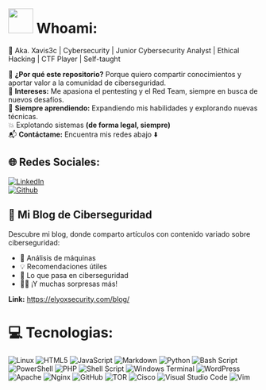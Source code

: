 

# <picture><img src = "https://github.com/user-attachments/assets/2ac1f222-156c-491d-843c-41a28d9474f4" width = 50px></picture> Whoami:

👋 Aka. Xavis3c | Cybersecurity | Junior Cybersecurity Analyst | Ethical Hacking | CTF Player | Self-taught

📂 **¿Por qué este repositorio?** Porque quiero compartir conocimientos y aportar valor a la comunidad de ciberseguridad.<br>
🎯 **Intereses:** Me apasiona el pentesting y el Red Team, siempre en busca de nuevos desafíos.<br>
📖 **Siempre aprendiendo:** Expandiendo mis habilidades y explorando nuevas técnicas.<br>
💥 Explotando sistemas **(de forma legal, siempre)**<br>
📬 **Contáctame:** Encuentra mis redes abajo ⬇️  

## 🌐 Redes Sociales:
[![LinkedIn](https://img.shields.io/badge/LinkedIn-%230077B5.svg?logo=linkedin&logoColor=white)](https://www.linkedin.com/in/brayam-javier-valenzuela-cruz-9ab921251/)  
[![Github](https://img.shields.io/badge/Github-000?style=rounded-square&logo=Github&logoColor=white&link=tu_github)](https://github.com/xavis3c)  

## 📖 Mi Blog de Ciberseguridad  
Descubre mi blog, donde comparto artículos con contenido variado sobre ciberseguridad:  

- 🔧 Análisis de máquinas  
- 💡 Recomendaciones útiles  
- 🌟 Lo que pasa en ciberseguridad  
- 🕵️‍♂️ ¡Y muchas sorpresas más!

**Link:** https://elyoxsecurity.com/blog/

# 💻 Tecnologias:
![Linux](https://img.shields.io/badge/Linux-FCC624?style=flat&logo=linux&logoColor=black) ![HTML5](https://img.shields.io/badge/html5-%23E34F26.svg?style=flat&logo=html5&logoColor=white) ![JavaScript](https://img.shields.io/badge/javascript-%23323330.svg?style=flat&logo=javascript&logoColor=%23F7DF1E) ![Markdown](https://img.shields.io/badge/markdown-%23000000.svg?style=flat&logo=markdown&logoColor=white) ![Python](https://img.shields.io/badge/python-3670A0?style=flat&logo=python&logoColor=ffdd54) ![Bash Script](https://img.shields.io/badge/bash_script-%23121011.svg?style=flat&logo=gnu-bash&logoColor=white) ![PowerShell](https://img.shields.io/badge/PowerShell-%235391FE.svg?style=flat&logo=powershell&logoColor=white) ![PHP](https://img.shields.io/badge/php-%23777BB4.svg?style=flat&logo=php&logoColor=white) ![Shell Script](https://img.shields.io/badge/shell_script-%23121011.svg?style=flat&logo=gnu-bash&logoColor=white) ![Windows Terminal](https://img.shields.io/badge/Windows%20Terminal-%234D4D4D.svg?style=flat&logo=windows-terminal&logoColor=white) ![WordPress](https://img.shields.io/badge/WordPress-%23117AC9.svg?style=flat&logo=WordPress&logoColor=white) ![Apache](https://img.shields.io/badge/apache-%23D42029.svg?style=flat&logo=apache&logoColor=white) ![Nginx](https://img.shields.io/badge/nginx-%23009639.svg?style=flat&logo=nginx&logoColor=white) ![GitHub](https://img.shields.io/badge/github-%23121011.svg?style=flat&logo=github&logoColor=white)  ![TOR](https://img.shields.io/badge/tor-%237E4798.svg?style=flat&logo=tor-project&logoColor=white) ![Cisco](https://img.shields.io/badge/cisco-%23049fd9.svg?style=flat&logo=cisco&logoColor=black) ![Visual Studio Code](https://img.shields.io/badge/Visual%20Studio%20Code-0078d7.svg?style=flat&logo=visual-studio-code&logoColor=white) ![Vim](https://img.shields.io/badge/VIM-%2311AB00.svg?style=flat&logo=vim&logoColor=white)
